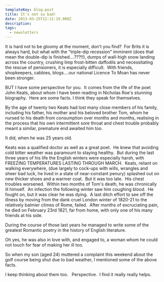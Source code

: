 ```yaml
---
templateKey: blog-post
title: It's not so bad!
date: 2013-03-25T12:11:19.000Z
description:
tags:
  - newsletters
---
```


It is hard not to be gloomy at the moment, don't you find?  For Brits it is
always hard, but what with the "triple-dip recession" imminent (does that mean
the double-dip is finished....???!!), dumps of wall-high snow landing across the
country, crushing limp frost-bitten daffodils and necessitating the rescue of
pensioners, it is especially difficult.  With friends, shopkeepers, cabbies,
blogs....our national Licence To Moan has never been stronger.

BUT I have some perspective for you.  It comes from the life of the poet John
Keats, about whom I have been reading in Nicholas Roe's stunning biography.
 Here are some facts. I think they speak for themselves.

By the age of twenty two Keats had lost many close members of his family,
including his father, his mother and his beloved brother Tom, whom he nursed to
his death from consumption over months and months, realising in the process that
his own intermittent sore throat and chest trouble probably meant a similar,
premature end awaited him too.

It did, when he was 25 years old.

Keats was a qualified doctor as well as a great poet.  He knew that avoiding
cold bitter weather was paramount to staying healthy.  But during the last three
years of his life the English winters were especially harsh, with FREEZING
TEMPERATURES LASTING THROUGH MARCH.  Keats, reliant on walking everywhere, (due
largely to cock-ups with wills, wrangles and sheer bad luck, he lived in a state
of near-constant penury) splashed out on new thicker shoes and a warmer coat.
 But it was too late.  His chest troubles worsened.  Within two months of Tom's
death, he was chronically ill himself.  An infection the following winter saw
him coughing blood.  He fought on, but it was clear he was dying.  A last ditch
effort to see off the illness by moving from the dank cruel London winter of
1820-21 to the relatively balmier climes of Rome, failed.  After months of
excruciating pain, he died on February 23rd 1821, far from home, with only one
of his many friends at his side.

During the course of those last years he managed to write some of the greatest
Romantic poetry in the history of English literature.

Oh yes, he was also in love with, and engaged to, a woman whom he could not
touch for fear of making her ill too.

So when my son (aged 24) muttered a complaint this weekend about the golf course
being shut due to bad weather, I mentioned some of the above facts.

I keep thinking about them too.   Perspective.  I find it really really helps.
